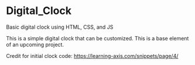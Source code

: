 # Digital_Clock
Basic digital clock using HTML, CSS, and JS

This is a simple digital clock that can be customized. This is a base element of an upcoming project.

Credit for initial clock code:
https://learning-axis.com/snippets/page/4/
